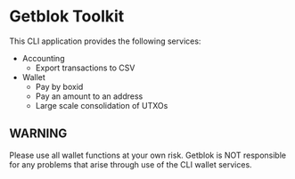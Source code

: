 # Getblok Toolkit

This CLI application provides the following services:

- Accounting
  - Export transactions to CSV
- Wallet
  - Pay by boxid
  - Pay an amount to an address
  - Large scale consolidation of UTXOs

## WARNING
Please use all wallet functions at your own risk. Getblok is NOT responsible for any problems that arise
through use of the CLI wallet services. 